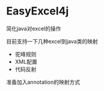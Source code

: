EasyExcel4j
===========

简化java对excel的操作

目前支持一下几种excel到java类的映射
* 驼峰规则
* XML配置
* 代码反射

准备加入annotation的映射方式

